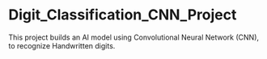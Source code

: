 # Digit_Classification_CNN_Project
This project builds an AI model using Convolutional Neural Network (CNN), to recognize Handwritten digits.
